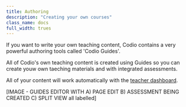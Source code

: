 ```yaml
---
title: Authoring
description: "Creating your own courses"
class_name: docs
full_width: trues
---
```


If you want to write your own teaching content, Codio contains a very powerful authoring tools called 'Codio Guides'.

All of Codio's own teaching content is created using Guides so you can create youw own taeching materials and with integrated assessments.

All of your content will work automatically with the [teacher dashboard](/docs/teacher/special/tdashboard).

[IMAGE - GUIDES EDITOR WITH A) PAGE EDIT B) ASSESSMENT BEING CREATED C) SPLIT VIEW all labelled]
